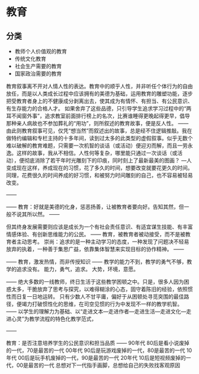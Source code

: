 # 教育

## 分类

- 教师个人价值观的教育
- 传统文化教育
- 社会生产需要的教育
- 国家政治需要的教育



教育叙事离不开对人情人性的表达。教育中的顺乎人性，并非听任个体行为的自由放任，而是以人类成长过程中应该拥有的美德为基础，运用教育的雕塑功能，逐步把受教育者身上的不健康成分剥离出去，使其成为有情怀、有担当、有公民意识、有生存能力的合格人才。
如果舍弃了这些品德，只引导学生追求学习过程中的“两耳不闻窗外事”，追求教室前面排行榜上的名次，比赛谁睡得更晚起得更早，倡导那种亲人病故也不参加葬礼的“用功”，则所叙述的教育故事，便是反人性。
——
由此则教育叙事可见，仅凭“想当然”而叙述出的故事，总是经不住逻辑推敲。我在做特约编辑和专栏主持的十多年间，读到过太多的此类型的虚假叙事。似乎无数个难以破解的教育难题，只需要一次机智的谈话（或活动）便迎刃而解，而且一劳永逸。这样的故事，我从不相信。人性何等复杂，哪里能只通过一次谈话（或活动），便彻底消除了若干年时光雕刻下的印痕，同时刻上了最新最美的图画？
—人变成现在这样，养成现在的习惯，花了多久的时间，想要改变就要花更久的时间。同理，花费很久的时间养成的好习惯，和被努力时间雕刻的自己，也不容易被轻易改变。

——

——
教育：好就是美德的化身，惩恶扬善，让被教育者要向好。告知其然，但一般不说其所以然。
——

但其终身发展需要则应该是成长为一个有社会责任意识、有适宜谋生技能、有丰富情感体验、有创新思维能力的公民。
——
教育，被教育者被动接受，而不是被教育者主动思考。
崇尚：追求的是一种主动学习的态度，一种发现了问题决不轻易放弃的执着，一种善于集思广益，依靠集体智慧来实现目标的协作精神。
——

——
教育，激发热情，而非传授知识
——
教学的能力不到，教学的勇气不够，教学的追求没有。
能力，勇气，追求。
大势，环境，意愿。

——
绝大多数的一线教师，终日生活于这些教学困顿之中。只是，很多人因为困惑太多，干脆放弃了思考与探究，以难得糊涂的心态，固守着陈旧的经验，依照惯性而日复一日地运转。
只有少数人不甘平庸，偏好于从困顿处寻觅突围的最佳路径，便竭力打破惯性化的思维，在司空见惯的行为中发现不一样的教学机智。
——
以学生的理解力为基础、以“走进文本—走进作者—走进生活—走进文化—走进心灵”为教学流程的特色化教学范式，

——

教育：是否注意培养学生的公民意识和担当品质
——
90年代    80后是看小说废掉的一代，70是最苦的一代
00年代    90后是玩游戏废掉的一代，80是最苦的一代
10年代    00后是玩手机废掉的一代，90是最苦的一代
20年代    10后是短视频废掉的一代，00是最苦的一代
总想对下一代指手画脚，总想给自己的失败找客观原因

